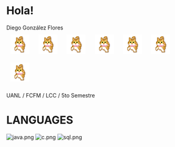 # Hola! #

Diego González Flores <br>
<img style="margin: 10px" src="https://github.com/diegoglzflrs/diegoglzflrs/blob/main/lilkittyorange.gif" alt="cat.gif" height="50"/> <img style="margin: 10px" src="https://github.com/diegoglzflrs/diegoglzflrs/blob/main/lilkittyorange.gif" alt="cat.gif" height="50"/> <img style="margin: 10px" src="https://github.com/diegoglzflrs/diegoglzflrs/blob/main/lilkittyorange.gif" alt="cat.gif" height="50"/> <img style="margin: 10px" src="https://github.com/diegoglzflrs/diegoglzflrs/blob/main/lilkittyorange.gif" alt="cat.gif" height="50"/> <img style="margin: 10px" src="https://github.com/diegoglzflrs/diegoglzflrs/blob/main/lilkittyorange.gif" alt="cat.gif" height="50"/> <img style="margin: 10px" src="https://github.com/diegoglzflrs/diegoglzflrs/blob/main/lilkittyorange.gif" alt="cat.gif" height="50"/> <img style="margin: 10px" src="https://github.com/diegoglzflrs/diegoglzflrs/blob/main/lilkittyorange.gif" alt="cat.gif" height="50"/> 

UANL / FCFM / LCC / 5to Semestre

<h1>LANGUAGES</h1>
<span style="white-space:nowrap">
<img src="https://brandslogos.com/wp-content/uploads/images/large/java-logo-1.png" alt="java.png" height="60"/>
<a href="" style="white-space:normal"></a>
</span>

<span style="white-space:nowrap">
<img src="https://upload.wikimedia.org/wikipedia/commons/thumb/1/18/C_Programming_Language.svg/695px-C_Programming_Language.svg.png" alt="c.png" height="60"/>
<a href="" style="white-space:normal"></a>
</span>

<span style="white-space:nowrap">
<img src="https://brandslogos.com/wp-content/uploads/images/large/microsoft-sql-server-logo.png" alt="sql.png" height="60"/>
<a href="" style="white-space:normal"></a>
</span>
